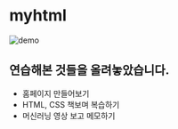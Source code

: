 # myhtml
![demo](./image/pinkfoot.gif)
## 연습해본 것들을 올려놓았습니다.

  - 홈페이지 만들어보기
  - HTML, CSS 책보며 복습하기
  - 머신러닝 영상 보고 메모하기
